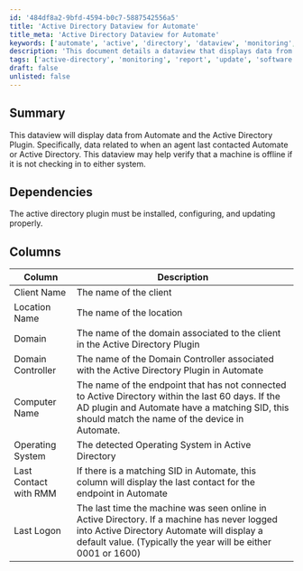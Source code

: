 ```yaml
---
id: '484df8a2-9bfd-4594-b0c7-5887542556a5'
title: 'Active Directory Dataview for Automate'
title_meta: 'Active Directory Dataview for Automate'
keywords: ['automate', 'active', 'directory', 'dataview', 'monitoring', 'endpoint']
description: 'This document details a dataview that displays data from Automate and the Active Directory Plugin, focusing on the last contact status of agents. It assists in verifying if a machine is offline by checking its last communication with either system.'
tags: ['active-directory', 'monitoring', 'report', 'update', 'software']
draft: false
unlisted: false
---
```

## Summary

This dataview will display data from Automate and the Active Directory Plugin. Specifically, data related to when an agent last contacted Automate or Active Directory. This dataview may help verify that a machine is offline if it is not checking in to either system.

## Dependencies

The active directory plugin must be installed, configuring, and updating properly.

## Columns

| Column                  | Description                                                                                                                       |
|------------------------|-----------------------------------------------------------------------------------------------------------------------------------|
| Client Name            | The name of the client                                                                                                           |
| Location Name          | The name of the location                                                                                                         |
| Domain                 | The name of the domain associated to the client in the Active Directory Plugin                                                   |
| Domain Controller      | The name of the Domain Controller associated with the Active Directory Plugin in Automate                                        |
| Computer Name          | The name of the endpoint that has not connected to Active Directory within the last 60 days. If the AD plugin and Automate have a matching SID, this should match the name of the device in Automate. |
| Operating System       | The detected Operating System in Active Directory                                                                                 |
| Last Contact with RMM  | If there is a matching SID in Automate, this column will display the last contact for the endpoint in Automate                     |
| Last Logon             | The last time the machine was seen online in Active Directory. If a machine has never logged into Active Directory Automate will display a default value. (Typically the year will be either 0001 or 1600) |






